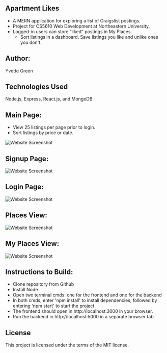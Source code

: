## Apartment Likes

- A MERN application for exploring a list of Craigslist postings.  
- Project for CS5610 Web Development at Northeastern University.
- Logged-in users can store “liked” postings in My Places.
  - Sort listings in a dashboard. Save listings you like and unlike ones you don't.
  
## Author: 
Yvette Green

## Technologies Used
Node.js, Express, React.js, and MongoDB

## Main Page:
- View 25 listings per page prior to login.
- Sort listings by price or date.

![Website Screenshot](https://github.com/greeny90/apartmentlikes/blob/main/images/mainpage.png)

## Signup Page:
![Website Screenshot](https://github.com/greeny90/apartmentlikes/blob/main/images/signup.png)

## Login Page:
![Website Screenshot](https://github.com/greeny90/apartmentlikes/blob/main/images/loginpage.png)

## Places View:
![Website Screenshot](https://github.com/greeny90/apartmentlikes/blob/main/images/places.png)

## My Places View:
![Website Screenshot](https://github.com/greeny90/apartmentlikes/blob/main/images/myplaces.png)

## Instructions to Build:
- Clone repository from Github
- Install Node
- Open two terminal cmds: one for the frontend and one for the backend
- In both cmds, enter 'npm install' to install dependencies, followed by entering 'npm start' to start the project
- The frontend should open in http://localhost:3000 in your browser.
- Run the backend in http://localhost:5000 in a separate browser tab.

## License
This project is licensed under the terms of the MIT license.

